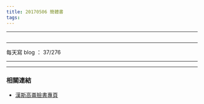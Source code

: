 ```yaml
---
title: 20170506 簡體書
tags:
---
```

---

![]()

---

每天寫 blog ： 37/276

---



---
### 相關連結

- [漢斯高崙臉書專頁](https://www.facebook.com/hanscholem/)
